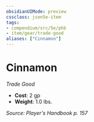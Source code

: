 ```yaml
---
obsidianUIMode: preview
cssclass: json5e-item
tags:
- compendium/src/5e/phb
- item/gear/trade-good
aliases: ["Cinnamon"]
---
```

# Cinnamon
*Trade Good*  

- **Cost**: 2 gp
- **Weight**: 1.0 lbs.

*Source: Player's Handbook p. 157*